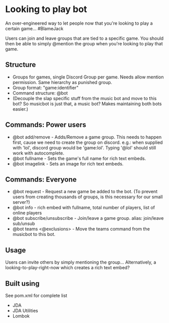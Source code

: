 # Looking to play bot

An over-engineered way to let people now that you're looking to play a certain game... #BlameJack

Users can join and leave groups that are tied to a specific game. You should then be able to simply @mention the group when you're looking to play that game.


## Structure
* Groups for games, single Discord Group per game. Needs allow mention permission. Same hierarchy as punished group.
* Group format: "game:identifier"
* Command structure: @bot <command>
* (Decouple the slap specific stuff from the music bot and move to this bot? So musicbot is just that, a music bot? Makes maintaining both bots easier.)


## Commands: Power users
* @bot add/remove <identifier> - Adds/Remove a game group. This needs to happen first, cause we need to create the group on discord. e.g.: when supplied with 'lol', discord group would be 'game:lol'. Typing '@lol' should still work with autocomplete.
* @bot fullname <indentifier> <name> - Sets the game's full name for rich text embeds.
* @bot imagelink <indentifier>  <link> - Sets an image for rich text embeds.

## Commands: Everyone 
* @bot request <fullname> - Request a new game be added to the bot. (To prevent users from creating thousands of groups, is this necessary for our small server?)
* @bot info <identifier> - rich embed with fullname, total number of players, list of online players
* @bot subscribe/unsubscribe <identifier> - Join/leave a game group. alias: join/leave sub/unsub
* @bot teams <@exclusions> - Move the teams command from the musicbot to this bot.

## Usage
Users can invite others by simply mentioning the group... 
Alternatively, a looking-to-play-right-now which creates a rich text embed?

## Built using
See pom.xml for complete list
* JDA
* JDA Utilities
* Lombok
